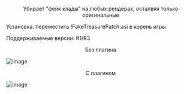 <p align="center"> Убирает "фейк клады" на любых рендерах, осталвяя только оригинальные </p>
<p align="left"> Установка: переместить !FakeTreasurePatch.asi в корень игры </p>
<p align="left"> Поддерживаемые версии: R1/R3 </p>
<p align="center"> Без плагина </p>

![image](https://github.com/user-attachments/assets/84d32e9d-e568-4a9d-99d5-77a0a605208a)

<p align="center" width="100%"> С плагином </p>

![image](https://github.com/user-attachments/assets/57e26275-258f-4503-bf10-d514ee8c4365)
